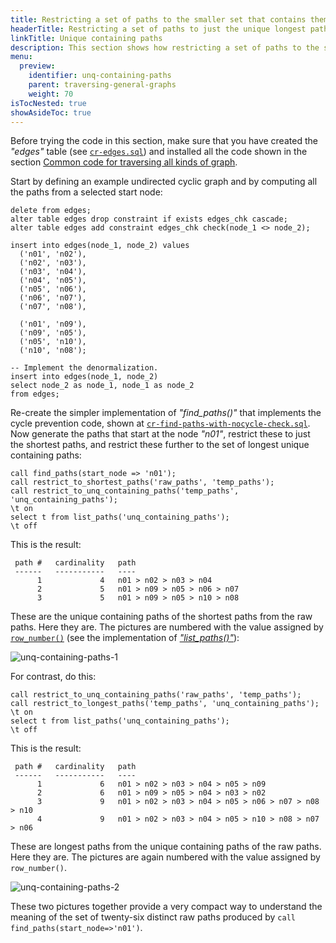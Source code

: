 ```yaml
---
title: Restricting a set of paths to the smaller set that contains them all
headerTitle: Restricting a set of paths to just the unique longest paths that contain them all
linkTitle: Unique containing paths
description: This section shows how restricting a set of paths to the smaller set that contains them all provides a compact way to visualize find_paths() results.
menu:
  preview:
    identifier: unq-containing-paths
    parent: traversing-general-graphs
    weight: 70
isTocNested: true
showAsideToc: true
---
```


Before trying the code in this section, make sure that you have created the _"edges"_ table (see [`cr-edges.sql`](../graph-representation/#cr-edges-sql)) and installed all the code shown in the section [Common code for traversing all kinds of graph](../common-code/).

Start by defining an example undirected cyclic graph and by computing all the paths from a selected start node:

```plpgsql
delete from edges;
alter table edges drop constraint if exists edges_chk cascade;
alter table edges add constraint edges_chk check(node_1 <> node_2);

insert into edges(node_1, node_2) values
  ('n01', 'n02'),
  ('n02', 'n03'),
  ('n03', 'n04'),
  ('n04', 'n05'),
  ('n05', 'n06'),
  ('n06', 'n07'),
  ('n07', 'n08'),

  ('n01', 'n09'),
  ('n09', 'n05'),
  ('n05', 'n10'),
  ('n10', 'n08');

-- Implement the denormalization.
insert into edges(node_1, node_2)
select node_2 as node_1, node_1 as node_2
from edges;
```

Re-create the simpler implementation of _"find_paths()"_ that implements the cycle prevention code, shown at [`cr-find-paths-with-nocycle-check.sql`](../undirected-cyclic-graph/#cr-find-paths-with-nocycle-check-sql). Now generate the paths that start at the node _"n01"_, restrict these to just the shortest paths, and restrict these further to the set of longest unique containing paths:

```plpgsql
call find_paths(start_node => 'n01');
call restrict_to_shortest_paths('raw_paths', 'temp_paths');
call restrict_to_unq_containing_paths('temp_paths', 'unq_containing_paths');
\t on
select t from list_paths('unq_containing_paths');
\t off
```

This is the result:

```
 path #   cardinality   path
 ------   -----------   ----
      1             4   n01 > n02 > n03 > n04
      2             5   n01 > n09 > n05 > n06 > n07
      3             5   n01 > n09 > n05 > n10 > n08
```

These are the unique containing paths of the shortest paths from the raw paths. Here they are. The pictures are numbered with the value assigned by [`row_number()`](../../../../exprs/window_functions/function-syntax-semantics/row-number-rank-dense-rank/#row-number) (see the implementation of _["list_paths()"](../common-code/#cr-list-paths-sql)_):

![unq-containing-paths-1](/images/api/ysql/the-sql-language/with-clause/traversing-general-graphs/unq-containing-paths-1.jpg)

For contrast, do this:

```plpgsql
call restrict_to_unq_containing_paths('raw_paths', 'temp_paths');
call restrict_to_longest_paths('temp_paths', 'unq_containing_paths');
\t on
select t from list_paths('unq_containing_paths');
\t off
```
This is the result:

```
 path #   cardinality   path
 ------   -----------   ----
      1             6   n01 > n02 > n03 > n04 > n05 > n09
      2             6   n01 > n09 > n05 > n04 > n03 > n02
      3             9   n01 > n02 > n03 > n04 > n05 > n06 > n07 > n08 > n10
      4             9   n01 > n02 > n03 > n04 > n05 > n10 > n08 > n07 > n06
```

These are longest paths from the unique containing paths of the raw paths. Here they are. The pictures are again numbered with the value assigned by `row_number()`.

![unq-containing-paths-2](/images/api/ysql/the-sql-language/with-clause/traversing-general-graphs/unq-containing-paths-2.jpg)

These two pictures together provide a very compact way to understand the meaning of the set of twenty-six distinct raw paths produced by `call find_paths(start_node=>'n01')`.

